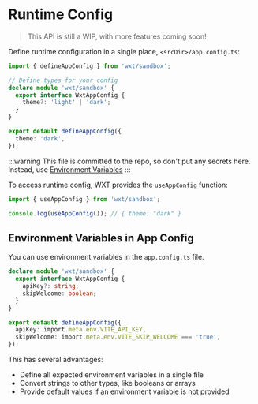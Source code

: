 # Runtime Config

> This API is still a WIP, with more features coming soon!

Define runtime configuration in a single place, `<srcDir>/app.config.ts`:

```ts
import { defineAppConfig } from 'wxt/sandbox';

// Define types for your config
declare module 'wxt/sandbox' {
  export interface WxtAppConfig {
    theme?: 'light' | 'dark';
  }
}

export default defineAppConfig({
  theme: 'dark',
});
```

:::warning
This file is committed to the repo, so don't put any secrets here. Instead, use [Environment Variables](#environment-variables)
:::

To access runtime config, WXT provides the `useAppConfig` function:

```ts
import { useAppConfig } from 'wxt/sandbox';

console.log(useAppConfig()); // { theme: "dark" }
```

## Environment Variables in App Config

You can use environment variables in the `app.config.ts` file.

```ts
declare module 'wxt/sandbox' {
  export interface WxtAppConfig {
    apiKey?: string;
    skipWelcome: boolean;
  }
}

export default defineAppConfig({
  apiKey: import.meta.env.VITE_API_KEY,
  skipWelcome: import.meta.env.VITE_SKIP_WELCOME === 'true',
});
```

This has several advantages:

- Define all expected environment variables in a single file
- Convert strings to other types, like booleans or arrays
- Provide default values if an environment variable is not provided
